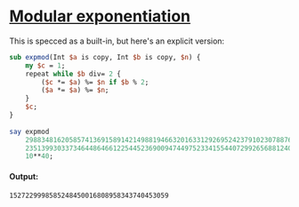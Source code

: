 [1]: http://rosettacode.org/wiki/Modular_exponentiation

# [Modular exponentiation][1]

This is specced as a built-in, but here's an explicit version:

```perl
sub expmod(Int $a is copy, Int $b is copy, $n) {
    my $c = 1;
    repeat while $b div= 2 {
        ($c *= $a) %= $n if $b % 2;
        ($a *= $a) %= $n;
    }
    $c;
}
 
say expmod
    2988348162058574136915891421498819466320163312926952423791023078876139,
    2351399303373464486466122544523690094744975233415544072992656881240319,
    10**40;
```

#### Output:
```
1527229998585248450016808958343740453059
```